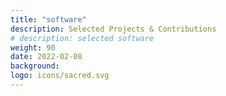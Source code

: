 ```yaml
---
title: "software"
description: Selected Projects & Contributions
# description: selected software
weight: 90
date: 2022-02-08
background:
logo: icons/sacred.svg
---
```

